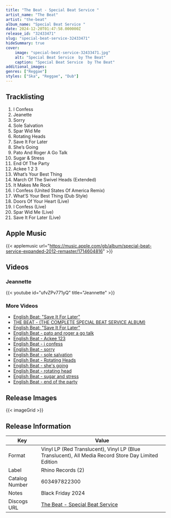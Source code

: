 ```yaml
---
title: "The Beat - Special Beat Service "
artist_name: "The Beat"
artist: "the-beat"
album_name: "Special Beat Service "
date: 2024-12-20T01:47:58.000000Z
release_id: "32433471"
slug: "special-beat-service-32433471"
hideSummary: true
cover:
    image: "special-beat-service-32433471.jpg"
    alt: "Special Beat Service  by The Beat"
    caption: "Special Beat Service  by The Beat"
additional_images:
genres: ["Reggae"]
styles: ["Ska", "Reggae", "Dub"]
---
```




## Tracklisting
1. I Confess
2. Jeanette
3. Sorry
4. Sole Salvation
5. Spar Wid Me
6. Rotating Heads
7. Save It For Later
8. She’s Going
9. Pato And Roger A Go Talk
10. Sugar & Stress
11. End Of The Party
12. Ackee 1 2 3
13. What’s Your Best Thing
14. March Of The Swivel Heads (Extended)
15. It Makes Me Rock
16. I Confess (United States Of America Remix)
17. What’S Your Best Thing (Dub Style)
18. Doors Of Your Heart (Live)
19. I Confess (Live)
20. Spar Wid Me (Live)
21. Save It For Later (Live)

## Apple Music
{{< applemusic url="https://music.apple.com/gb/album/special-beat-service-expanded-2012-remaster/1714604816" >}}<br>


## Videos
### Jeannette
{{< youtube id="ufvZPv771yQ" title="Jeannette" >}}<br>
### More Videos

- [English Beat: "Save It For Later"](https://www.youtube.com/watch?v=0bM0wVjU2-k)
- [THE BEAT - (THE COMPLETE SPECIAL BEAT SERVICE ALBUM)](https://www.youtube.com/watch?v=muVM-uafTlI)
- [English Beat: "Save It For Later"](https://www.youtube.com/watch?v=0bM0wVjU2-k)
- [English Beat - pato and roger a go talk](https://www.youtube.com/watch?v=VNul8opwfKU)
- [English Beat - Ackee 123](https://www.youtube.com/watch?v=Pu-mNwgn440)
- [English Beat - i confess](https://www.youtube.com/watch?v=8fX_PjxpQrg)
- [English Beat - sorry](https://www.youtube.com/watch?v=dFV_YauaDRU)
- [English Beat - sole salvation](https://www.youtube.com/watch?v=ePyTcmw00BA)
- [English Beat - Rotating Heads](https://www.youtube.com/watch?v=B45hcRNpFZc)
- [English Beat - she's going](https://www.youtube.com/watch?v=dsJRAioa0vo)
- [English Beat - rotating head](https://www.youtube.com/watch?v=l4tAnMaQ8wo)
- [English Beat - sugar and stress](https://www.youtube.com/watch?v=uiSGg4HNvGQ)
- [English Beat - end of the party](https://www.youtube.com/watch?v=L46eyxpQaIE)

## Release Images
{{< imageGrid >}}

## Release Information
|  Key           | Value                                                |
| ---------------| ---------------------------------------------------- |
| Format         | Vinyl LP (Red Translucent), Vinyl LP (Blue Translucent), All Media Record Store Day Limited Edition |
| Label          | Rhino Records (2) |
| Catalog Number | 603497822300 |
| Notes | Black Friday 2024 |
| Discogs URL    | [The Beat - Special Beat Service ](https://www.discogs.com/release/32433471-The-Beat-2-Special-Beat-Service-) |